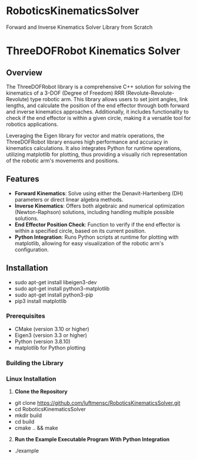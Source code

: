 # RoboticsKinematicsSolver
Forward and Inverse Kinematics Solver Library from Scratch
# ThreeDOFRobot Kinematics Solver

## Overview

The ThreeDOFRobot library is a comprehensive C++ solution for solving the kinematics of a 3-DOF (Degree of Freedom) RRR (Revolute-Revolute-Revolute) type robotic arm. This library allows users to set joint angles, link lengths, and calculate the position of the end effector through both forward and inverse kinematics approaches. Additionally, it includes functionality to check if the end effector is within a given circle, making it a versatile tool for robotics applications.

Leveraging the Eigen library for vector and matrix operations, the ThreeDOFRobot library ensures high performance and accuracy in kinematics calculations. It also integrates Python for runtime operations, utilizing matplotlib for plotting, thus providing a visually rich representation of the robotic arm's movements and positions.

## Features

- **Forward Kinematics**: Solve using either the Denavit-Hartenberg (DH) parameters or direct linear algebra methods.
- **Inverse Kinematics**: Offers both algebraic and numerical optimization (Newton-Raphson) solutions, including handling multiple possible solutions.
- **End Effector Position Check**: Function to verify if the end effector is within a specified circle, based on its current position.
- **Python Integration**: Runs Python scripts at runtime for plotting with matplotlib, allowing for easy visualization of the robotic arm's configuration.

## Installation

- sudo apt-get install libeigen3-dev
- sudo apt-get install python3-matplotlib
- sudo apt-get install python3-pip
- pip3 install matplotlib


### Prerequisites

- CMake (version 3.10 or higher)
- Eigen3 (version 3.3 or higher)
- Python (version 3.8.10)
- matplotlib for Python plotting

### Building the Library

### Linux Installation

1. **Clone the Repository**

- git clone https://github.com/luftmensc/RoboticsKinematicsSolver.git   
- cd RoboticsKinematicsSolver
- mkdir build
- cd build
- cmake .. && make

2. **Run the Example Executable Program With Python Integration**
- ./example




